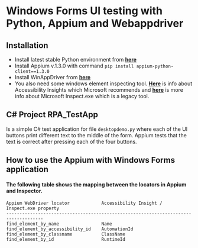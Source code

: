 # Windows Forms UI testing with Python, Appium and Webappdriver

## Installation
- Install latest stable Python environment from **[here](https://www.python.org/downloads/)**
- Install Appium v.1.3.0 with command `pip install appium-python-client==1.3.0`
- Install WinAppDriver from **[here](https://github.com/microsoft/WinAppDriver/releases/download/v1.2.1/WindowsApplicationDriver_1.2.1.msi)**
- You also need some windows element inspecting tool. **[Here](https://learn.microsoft.com/en-us/windows/win32/winauto/inspect-objects)** is info about Accessibility Insights which Microsoft recommends and **[here](https://learn.microsoft.com/en-us/windows/win32/winauto/inspect-objects)** is more info about Microsoft Inspect.exe which is a legacy tool.

## C# Project RPA_TestApp
Is a simple C# test application for file `desktopdemo.py` where each of the UI buttons print different text to the middle of the form. Appium tests that the text is correct after pressing each of the four buttons.

## How to use the Appium with Windows Forms application
 #### The following table shows the mapping between the locators in Appium and Inspector.

    Appium WebDriver locator            Accessibility Insight / Inspect.exe property
    ------------------------------------------------------------------------------------
    find_element_by_name                Name
    find_element_by_accessibility_id    AutomationId
    find_element_by_classname           ClassName   
    find_element_by_id                  RuntimeId